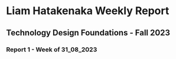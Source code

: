 # Liam Hatakenaka Weekly Report
## Technology Design Foundations - Fall 2023
### Report 1 - Week of 31_08_2023


